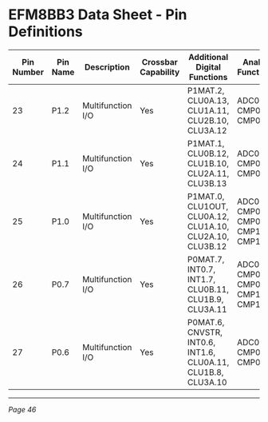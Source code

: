 # EFM8BB3 Data Sheet - Pin Definitions

| Pin Number | Pin Name | Description       | Crossbar Capability | Additional Digital Functions                      | Analog Functions               |
|------------|----------|-------------------|---------------------|-------------------------------------------------|-------------------------------|
| 23         | P1.2     | Multifunction I/O | Yes                 | P1MAT.2, CLU0A.13, CLU1A.11, CLU2B.10, CLU3A.12 | ADC0.8, CMP0P.8, CMP0N.8       |
| 24         | P1.1     | Multifunction I/O | Yes                 | P1MAT.1, CLU0B.12, CLU1B.10, CLU2A.11, CLU3B.13 | ADC0.7, CMP0P.7, CMP0N.7       |
| 25         | P1.0     | Multifunction I/O | Yes                 | P1MAT.0, CLU1OUT, CLU0A.12, CLU1A.10, CLU2A.10, CLU3B.12 | ADC0.6, CMP0P.6, CMP0N.6, CMP1P.1, CMP1N.1 |
| 26         | P0.7     | Multifunction I/O | Yes                 | P0MAT.7, INT0.7, INT1.7, CLU0B.11, CLU1B.9, CLU3A.11 | ADC0.5, CMP0P.5, CMP0N.5, CMP1P.0, CMP1N.0 |
| 27         | P0.6     | Multifunction I/O | Yes                 | P0MAT.6, CNVSTR, INT0.6, INT1.6, CLU0A.11, CLU1B.8, CLU3A.10 | ADC0.4, CMP0P.4, CMP0N.4       |

---
*Page 46*